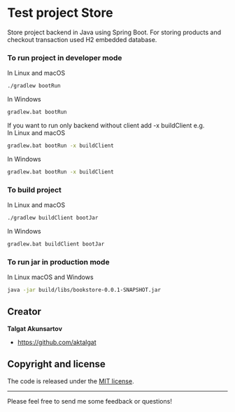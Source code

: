 # Test project Store
Store project backend in Java using Spring Boot. For storing products and checkout transaction
used H2 embedded database.

### To run project in developer mode
In Linux and macOS
```bash
./gradlew bootRun
```
In Windows
```bash
gradlew.bat bootRun
```
If you want to run only backend without client add -x buildClient e.g.  
In Linux and macOS
```bash
gradlew.bat bootRun -x buildClient
```
In Windows
```bash
gradlew.bat bootRun -x buildClient
```
### To build project
In Linux and macOS
```bash
./gradlew buildClient bootJar
```
In Windows
```bash
gradlew.bat buildClient bootJar
```
### To run jar in production mode
In Linux macOS and Windows 
```bash
java -jar build/libs/bookstore-0.0.1-SNAPSHOT.jar 
```

## Creator

**Talgat Akunsartov**

* <https://github.com/aktalgat>

## Copyright and license

The code is released under the [MIT license](LICENSE?raw=true).

---------------------------------------

Please feel free to send me some feedback or questions!
